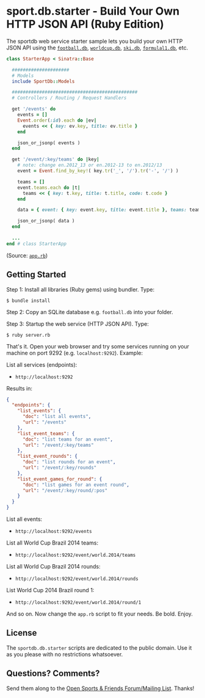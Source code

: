 # sport.db.starter - Build Your Own HTTP JSON API (Ruby Edition)

The sportdb web service starter sample lets you build your own HTTP JSON API
using the
[`football.db`](https://github.com/openfootball),
[`worldcup.db`](https://github.com/openfootball/world-cup),
[`ski.db`](https://github.com/opensport/ski.db),
[`formulal1.db`](https://github.com/opensport/formula1.db), etc.

```ruby
class StarterApp < Sinatra::Base

  #####################
  # Models
  include SportDb::Models

  ##############################################
  # Controllers / Routing / Request Handlers

  get '/events' do
    events = []
    Event.order(:id).each do |ev|
      events << { key: ev.key, title: ev.title }
    end

    json_or_jsonp( events )
  end

  get '/event/:key/teams' do |key|
    # note: change en.2012_13 or en.2012-13 to en.2012/13
    event = Event.find_by_key!( key.tr('_', '/').tr('-', '/') )

    teams = []
    event.teams.each do |t|
      teams << { key: t.key, title: t.title, code: t.code }
    end

    data = { event: { key: event.key, title: event.title }, teams: teams }

    json_or_jsonp( data )
  end
  
  ...
end # class StarterApp
```

(Source: [`app.rb`](app.rb))



## Getting Started

Step 1: Install all libraries (Ruby gems) using bundler. Type:

    $ bundle install

Step 2: Copy an SQLite database e.g. `football.db` into your folder.

Step 3: Startup the web service (HTTP JSON API). Type:

    $ ruby server.rb

That's it. Open your web browser and try some services
running on your machine on port 9292 (e.g. `localhost:9292`). Example:


List all services (endpoints):

- `http://localhost:9292`

Results in:

```json
{
  "endpoints": {
    "list_events": {
      "doc": "list all events",
      "url": "/events"
    },
    "list_event_teams": {
      "doc": "list teams for an event",
      "url": "/event/:key/teams"
    },
    "list_event_rounds": {
      "doc": "list rounds for an event",
      "url": "/event/:key/rounds"
    },
    "list_event_games_for_round": {
      "doc": "list games for an event round",
      "url": "/event/:key/round/:pos"
    }
  }
}
```

List all events:

- `http://localhost:9292/events`

List all World Cup Brazil 2014 teams:

- `http://localhost:9292/event/world.2014/teams`

List all World Cup Brazil 2014 rounds:

- `http://localhost:9292/event/world.2014/rounds`

List World Cup 2014 Brazil round 1:

- `http://localhost:9292/event/world.2014/round/1`


And so on. Now change the `app.rb` script to fit your needs. Be bold. Enjoy.


## License

The `sportdb.db.starter` scripts are dedicated to the public domain.
Use it as you please with no restrictions whatsoever.


## Questions? Comments?

Send them along to the
[Open Sports & Friends Forum/Mailing List](http://groups.google.com/group/opensport).
Thanks!
